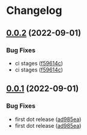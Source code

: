 # Changelog

## [0.0.2](https://github.com/harness/drone-desktop-docker-extension/compare/v0.0.1...v0.0.2) (2022-09-01)


### Bug Fixes

* ci stages ([f59614c](https://github.com/harness/drone-desktop-docker-extension/commit/f59614c8849a14d3f0846ac3c0141167a5701440))
* ci stages ([f59614c](https://github.com/harness/drone-desktop-docker-extension/commit/f59614c8849a14d3f0846ac3c0141167a5701440))

## [0.0.1](https://github.com/harness/drone-desktop-docker-extension/compare/v0.0.0...v0.0.1) (2022-09-01)


### Bug Fixes

* first dot release ([ad985ea](https://github.com/harness/drone-desktop-docker-extension/commit/ad985ea105cabd9564f4b55835f8a460346bc6a6))
* first dot release ([ad985ea](https://github.com/harness/drone-desktop-docker-extension/commit/ad985ea105cabd9564f4b55835f8a460346bc6a6))
